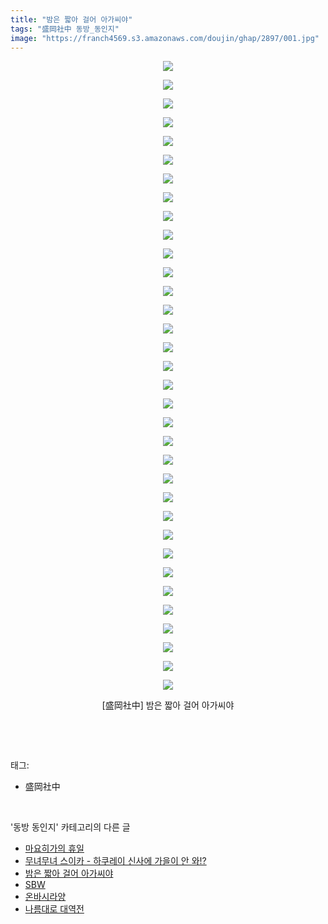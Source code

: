 ```yaml
---
title: "밤은 짧아 걸어 아가씨야"
tags: "盛岡社中 동방_동인지"
image: "https://franch4569.s3.amazonaws.com/doujin/ghap/2897/001.jpg"
---
```

<div class="article">
<p style="text-align: center; clear: none; float: none;"><img src="{{ site.imgserver2 }}/ghap/2897/001.jpg"/></p>
<p style="text-align: center; clear: none; float: none;"><img src="{{ site.imgserver2 }}/ghap/2897/002.jpg"/></p>
<p style="text-align: center; clear: none; float: none;"><img src="{{ site.imgserver2 }}/ghap/2897/003.jpg"/></p>
<p style="text-align: center; clear: none; float: none;"><img src="{{ site.imgserver2 }}/ghap/2897/004.jpg"/></p>
<p style="text-align: center; clear: none; float: none;"><img src="{{ site.imgserver2 }}/ghap/2897/005.jpg"/></p>
<p style="text-align: center; clear: none; float: none;"><img src="{{ site.imgserver2 }}/ghap/2897/006.jpg"/></p>
<p style="text-align: center; clear: none; float: none;"><img src="{{ site.imgserver2 }}/ghap/2897/007.jpg"/></p>
<p style="text-align: center; clear: none; float: none;"><img src="{{ site.imgserver2 }}/ghap/2897/008.jpg"/></p>
<p style="text-align: center; clear: none; float: none;"><img src="{{ site.imgserver2 }}/ghap/2897/009.jpg"/></p>
<p style="text-align: center; clear: none; float: none;"><img src="{{ site.imgserver2 }}/ghap/2897/010.jpg"/></p>
<p style="text-align: center; clear: none; float: none;"><img src="{{ site.imgserver2 }}/ghap/2897/011.jpg"/></p>
<p style="text-align: center; clear: none; float: none;"><img src="{{ site.imgserver2 }}/ghap/2897/012.jpg"/></p>
<p style="text-align: center; clear: none; float: none;"><img src="{{ site.imgserver2 }}/ghap/2897/013.jpg"/></p>
<p style="text-align: center; clear: none; float: none;"><img src="{{ site.imgserver2 }}/ghap/2897/014.jpg"/></p>
<p style="text-align: center; clear: none; float: none;"><img src="{{ site.imgserver2 }}/ghap/2897/015.jpg"/></p>
<p style="text-align: center; clear: none; float: none;"><img src="{{ site.imgserver2 }}/ghap/2897/016.jpg"/></p>
<p style="text-align: center; clear: none; float: none;"><img src="{{ site.imgserver2 }}/ghap/2897/017.jpg"/></p>
<p style="text-align: center; clear: none; float: none;"><img src="{{ site.imgserver2 }}/ghap/2897/018.jpg"/></p>
<p style="text-align: center; clear: none; float: none;"><img src="{{ site.imgserver2 }}/ghap/2897/019.jpg"/></p>
<p style="text-align: center; clear: none; float: none;"><img src="{{ site.imgserver2 }}/ghap/2897/020.jpg"/></p>
<p style="text-align: center; clear: none; float: none;"><img src="{{ site.imgserver2 }}/ghap/2897/021.jpg"/></p>
<p style="text-align: center; clear: none; float: none;"><img src="{{ site.imgserver2 }}/ghap/2897/022.jpg"/></p>
<p style="text-align: center; clear: none; float: none;"><img src="{{ site.imgserver2 }}/ghap/2897/023.jpg"/></p>
<p style="text-align: center; clear: none; float: none;"><img src="{{ site.imgserver2 }}/ghap/2897/024.jpg"/></p>
<p style="text-align: center; clear: none; float: none;"><img src="{{ site.imgserver2 }}/ghap/2897/025.jpg"/></p>
<p style="text-align: center; clear: none; float: none;"><img src="{{ site.imgserver2 }}/ghap/2897/026.jpg"/></p>
<p style="text-align: center; clear: none; float: none;"><img src="{{ site.imgserver2 }}/ghap/2897/027.jpg"/></p>
<p style="text-align: center; clear: none; float: none;"><img src="{{ site.imgserver2 }}/ghap/2897/028.jpg"/></p>
<p style="text-align: center; clear: none; float: none;"><img src="{{ site.imgserver2 }}/ghap/2897/029.jpg"/></p>
<p style="text-align: center; clear: none; float: none;"><img src="{{ site.imgserver2 }}/ghap/2897/030.jpg"/></p>
<p style="text-align: center; clear: none; float: none;"><img src="{{ site.imgserver2 }}/ghap/2897/031.jpg"/></p>
<p style="text-align: center; clear: none; float: none;"><img src="{{ site.imgserver2 }}/ghap/2897/032.jpg"/></p>
<p style="text-align: center; clear: none; float: none;"><img src="{{ site.imgserver2 }}/ghap/2897/033.jpg"/></p>
<p style="text-align: center; clear: none; float: none;"><img src="{{ site.imgserver2 }}/ghap/2897/034.jpg"/></p>
<p style="text-align: center; clear: none; float: none;">[盛岡社中] 밤은 짧아 걸어 아가씨야</p>
<p><br/></p>
</div><br/>
<div class="tagTrail">
<p>태그: </p>
<ul>
<li>盛岡社中</li>
</ul>
</div><br/>
<div class="another">
<p>'동방 동인지' 카테고리의 다른 글</p>
<ul>
<li><a href="/ghap_2900">마요히가의 휴일</a></li>
<li><a href="/ghap_2899">무녀무녀 스이카 - 하쿠레이 신사에 가을이 안 와!?</a></li>
<li><a href="/ghap_2897">밤은 짧아 걸어 아가씨야</a></li>
<li><a href="/ghap_2896">SBW</a></li>
<li><a href="/ghap_2895">온바시라양</a></li>
<li><a href="/ghap_2894">나름대로 대역전</a></li>
</ul>
</div><br/>
<div class="cb_module cb_fluid">
<div class="cb_wrt cb_profile">
</div><!-- commentList close -->
</div><br/>
